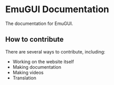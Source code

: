 # EmuGUI Documentation

The documentation for EmuGUI.

## How to contribute

There are several ways to contribute, including:
- Working on the website itself
- Making documentation
- Making videos
- Translation
